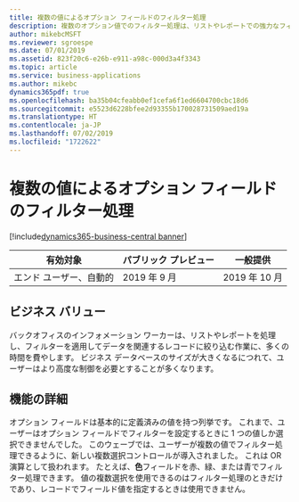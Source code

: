 ```yaml
---
title: 複数の値によるオプション フィールドのフィルター処理
description: 複数のオプション値でのフィルター処理は、リストやレポートでの強力なフィルター処理機能を補完します。
author: mikebcMSFT
ms.reviewer: sgroespe
ms.date: 07/01/2019
ms.assetid: 823f20c6-e26b-e911-a98c-000d3a4f3343
ms.topic: article
ms.service: business-applications
ms.author: mikebc
dynamics365pdf: true
ms.openlocfilehash: ba35b04cfeabb0ef1cefa6f1ed6604700cbc18d6
ms.sourcegitcommit: e5523d6228bfee2d93355b170028731509aed19a
ms.translationtype: HT
ms.contentlocale: ja-JP
ms.lasthandoff: 07/02/2019
ms.locfileid: "1722622"
---
```

# <a name="filtering-option-fields-by-multiple-values"></a>複数の値によるオプション フィールドのフィルター処理
[!include[dynamics365-business-central banner](../includes/dynamics365-business-central.md)]

| 有効対象    |  パブリック プレビュー | 一般提供 | 
| ---------- | ---------- |---------- |
|エンド ユーザー、自動的|2019 年 9 月| 2019 年 10 月|


## <a name="business-value"></a>ビジネス バリュー
<!-- bv start -->
バックオフィスのインフォメーション ワーカーは、リストやレポートを処理し、フィルターを適用してデータを関連するレコードに絞り込む作業に、多くの時間を費やします。 ビジネス データベースのサイズが大きくなるにつれて、ユーザーはより高度な制御を必要とすることが多くなります。
<!-- bv end -->



## <a name="feature-details"></a>機能の詳細
<!--feature detail start -->
オプション フィールドは基本的に定義済みの値を持つ列挙です。 これまで、ユーザーはオプション フィールドでフィルターを設定するときに 1 つの値しか選択できませんでした。 このウェーブでは、ユーザーが複数の値でフィルター処理できるように、新しい複数選択コントロールが導入されました。 これは OR 演算として扱われます。 たとえば、**色**フィールドを赤、緑、または青でフィルター処理できます。 値の複数選択を使用できるのはフィルター処理のときだけであり、レコードでフィールド値を指定するときは使用できません。
<!--feature detail end -->










